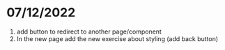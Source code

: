# 07/12/2022

1. add button to redirect to another page/component
2. In the new page add the new exercise about styling (add back button)